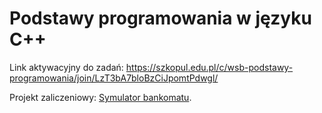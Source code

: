 <h1>Podstawy programowania w języku C++</h1>
<p>Link aktywacyjny do zadań: <a href="https://szkopul.edu.pl/c/wsb-podstawy-programowania/join/LzT3bA7bloBzCiJpomtPdwgl/">https://szkopul.edu.pl/c/wsb-podstawy-programowania/join/LzT3bA7bloBzCiJpomtPdwgl/</a>
  </p>
  <p>Projekt zaliczeniowy: <a href="https://github.com/RafalSpr/Podstawy-Programowania-WSB/raw/master/symulatorBankomatu.zip">Symulator bankomatu</a>.</p>
